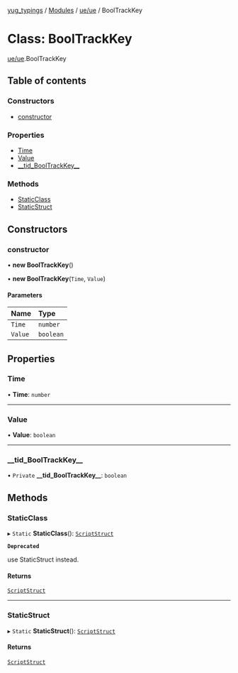 [yug_typings](../README.md) / [Modules](../modules.md) / [ue/ue](../modules/ue_ue.md) / BoolTrackKey

# Class: BoolTrackKey

[ue/ue](../modules/ue_ue.md).BoolTrackKey

## Table of contents

### Constructors

- [constructor](ue_ue.BoolTrackKey.md#constructor)

### Properties

- [Time](ue_ue.BoolTrackKey.md#time)
- [Value](ue_ue.BoolTrackKey.md#value)
- [\_\_tid\_BoolTrackKey\_\_](ue_ue.BoolTrackKey.md#__tid_booltrackkey__)

### Methods

- [StaticClass](ue_ue.BoolTrackKey.md#staticclass)
- [StaticStruct](ue_ue.BoolTrackKey.md#staticstruct)

## Constructors

### constructor

• **new BoolTrackKey**()

• **new BoolTrackKey**(`Time`, `Value`)

#### Parameters

| Name | Type |
| :------ | :------ |
| `Time` | `number` |
| `Value` | `boolean` |

## Properties

### Time

• **Time**: `number`

___

### Value

• **Value**: `boolean`

___

### \_\_tid\_BoolTrackKey\_\_

• `Private` **\_\_tid\_BoolTrackKey\_\_**: `boolean`

## Methods

### StaticClass

▸ `Static` **StaticClass**(): [`ScriptStruct`](ue_ue.ScriptStruct.md)

**`Deprecated`**

use StaticStruct instead.

#### Returns

[`ScriptStruct`](ue_ue.ScriptStruct.md)

___

### StaticStruct

▸ `Static` **StaticStruct**(): [`ScriptStruct`](ue_ue.ScriptStruct.md)

#### Returns

[`ScriptStruct`](ue_ue.ScriptStruct.md)
